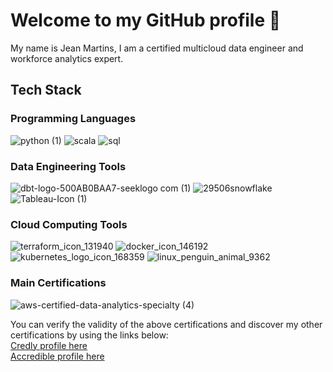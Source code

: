 # Welcome to my GitHub profile 👋

My name is Jean Martins, I am a certified multicloud data engineer and workforce analytics expert.

## Tech Stack

### Programming Languages

![python (1)](https://github.com/martins-jean/martins-jean/assets/118685801/0e31a2fc-4368-4ea4-852b-93a4bf146501)
![scala](https://github.com/martins-jean/martins-jean/assets/118685801/cfcb25b5-4c04-4171-b54b-988314779af4)
![sql](https://github.com/martins-jean/martins-jean/assets/118685801/75ad0222-1dab-4707-9bff-402c0455c79e)

### Data Engineering Tools

![dbt-logo-500AB0BAA7-seeklogo com (1)](https://github.com/martins-jean/martins-jean/assets/118685801/f926bff1-e380-4b1d-9af6-7bec2a469f37)
![29506snowflake](https://github.com/martins-jean/martins-jean/assets/118685801/d5ea4879-0eeb-4971-b0e2-6a47b475cbf9)
![Tableau-Icon (1)](https://github.com/martins-jean/martins-jean/assets/118685801/f0f20c7b-c5db-4451-82eb-82d9e5c21a20)



### Cloud Computing Tools
![terraform_icon_131940](https://github.com/martins-jean/martins-jean/assets/118685801/a199f21b-6624-47aa-b1e1-12674361baa5)
![docker_icon_146192](https://github.com/martins-jean/martins-jean/assets/118685801/efb2b881-f995-4c78-ad47-96875aa000de)
![kubernetes_logo_icon_168359](https://github.com/martins-jean/martins-jean/assets/118685801/f49f7ef7-1c8d-421b-ab10-0a4cf456c6c5)
![linux_penguin_animal_9362](https://github.com/martins-jean/martins-jean/assets/118685801/426dcca4-80ea-48e8-a196-2fe8fd057c0d)

### Main Certifications
![aws-certified-data-analytics-specialty (4)](https://github.com/martins-jean/martins-jean/assets/118685801/60ca29b0-1f88-47f0-9f74-add6407f95c0)

You can verify the validity of the above certifications and discover my other certifications by using the links below: <br>
<a href="https://www.credly.com/users/jean-martins.ai">Credly profile here</a> <br>
<a href="https://www.credential.net/profile/2023dataengineer/wallet#gs.4zazkd">Accredible profile here</a>











